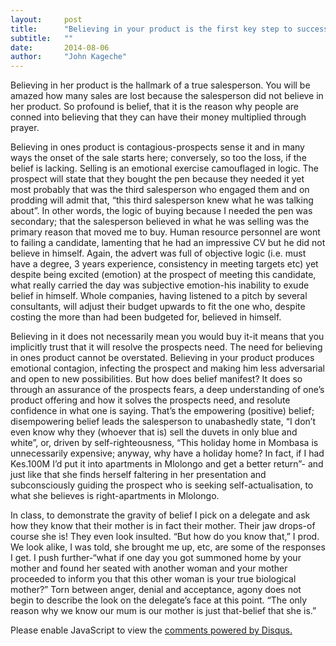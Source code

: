 ```yaml
---
layout:     post
title:      "Believing in your product is the first key step to successful sales"
subtitle:   ""
date:       2014-08-06
author:     "John Kageche"
---
```


<p>Believing in her product is the hallmark of a true salesperson. You will be amazed how many sales are lost because the salesperson did not believe in her product. So profound is belief, that it is the reason why people are conned into believing that they can have their money multiplied through prayer. </p>

<p>Believing in ones product is contagious-prospects sense it and in many ways the onset of the sale starts here; conversely, so too the loss, if the belief is lacking. Selling is an emotional exercise camouflaged in logic. The prospect will state that they bought the pen because they needed it yet most probably that was the third salesperson who engaged them and on prodding will admit that, “this third salesperson knew what he was talking about”. In other words, the logic of buying because I needed the pen was secondary; that the salesperson believed in what he was selling was the primary reason that moved me to buy. Human resource personnel are wont to failing a candidate, lamenting that he had an impressive CV but he did not believe in himself. Again, the advert was full of objective logic (i.e. must have a degree, 3 years experience, consistency in meeting targets etc) yet despite being excited (emotion) at the prospect of meeting this candidate, what really carried the day was subjective emotion-his inability to exude belief in himself. Whole companies, having listened to a pitch by several consultants, will adjust their budget upwards to fit the one who, despite costing the more than had been budgeted for, believed in himself. </p>

<p>Believing in it does not necessarily mean you would buy it-it means that you implicitly trust that it will resolve the prospects need. The need for believing in ones product cannot be overstated. Believing in your product produces emotional contagion, infecting the prospect and making him less adversarial and open to new possibilities. But how does belief manifest? It does so through an assurance of the prospects fears, a deep understanding of one’s product offering and how it solves the prospects need, and resolute confidence in what one is saying. That’s the empowering (positive) belief; disempowering belief leads the salesperson to unabashedly state, “I don’t even know why they (whoever that is) sell the duvets in only blue and white”, or, driven by self-righteousness, “This holiday home in Mombasa is unnecessarily expensive; anyway, why have a holiday home? In fact, if I had Kes.100M I’d put it into apartments in Mlolongo and get a better return”- and just like that she finds herself faltering in her presentation and subconsciously guiding the prospect who is seeking self-actualisation, to what she believes is right-apartments in Mlolongo. </p>

<p>In class, to demonstrate the gravity of belief I pick on a delegate and ask how they know that their mother is in fact their mother. Their jaw drops-of course she is! They even look insulted. “But how do you know that,” I prod. We look alike, I was told, she brought me up, etc, are some of the responses I get.  I push further-“what if one day you got summoned home by your mother and found her seated with another woman and your mother proceeded to inform you that this other woman is your true biological mother?” Torn between anger, denial and acceptance, agony does not begin to describe the look on the delegate’s face at this point. “The only reason why we know our mum is our mother is just that-belief that she is.”</p>

<div id="disqus_thread"></div>
<script type="text/javascript">
    /* * * CONFIGURATION VARIABLES * * */
    var disqus_shortname = 'lendmeyourears';
    var disqus_identifier = '2014-08-06';
    
    /* * * DON'T EDIT BELOW THIS LINE * * */
    (function() {
        var dsq = document.createElement('script'); dsq.type = 'text/javascript'; dsq.async = true;
        dsq.src = '//' + disqus_shortname + '.disqus.com/embed.js';
        (document.getElementsByTagName('head')[0] || document.getElementsByTagName('body')[0]).appendChild(dsq);
    })();
</script>
<noscript>Please enable JavaScript to view the <a href="https://disqus.com/?ref_noscript" rel="nofollow">comments powered by Disqus.</a></noscript>

<script type="text/javascript"><!--
//<![CDATA[
	twatchData = 'page='+encodeURIComponent( window.location );
	if( typeof document.referrer != 'undefined' && document.referrer != '' ) {
		twatchData += '&ref='+encodeURIComponent( document.referrer );
	}
	twatchData += '&no_cookies=true';
	if( typeof screen.width != 'undefined' ) {
		twatchData += '&resolution='+screen.width+'x'+screen.height;
	}
	document.write('<scr'+'ipt type="text/javascript" '+
	'src="http://www.lendmeyourears.co.ke/twatch/remote/js_logger.php?'+twatchData+'">'+
	'</scr'+'ipt>');
//]]>
//--></script>
